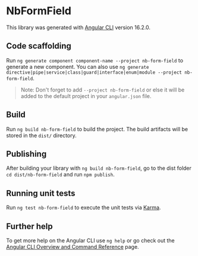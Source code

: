 # NbFormField

This library was generated with [Angular CLI](https://github.com/angular/angular-cli) version 16.2.0.

## Code scaffolding

Run `ng generate component component-name --project nb-form-field` to generate a new component. You can also use `ng generate directive|pipe|service|class|guard|interface|enum|module --project nb-form-field`.
> Note: Don't forget to add `--project nb-form-field` or else it will be added to the default project in your `angular.json` file. 

## Build

Run `ng build nb-form-field` to build the project. The build artifacts will be stored in the `dist/` directory.

## Publishing

After building your library with `ng build nb-form-field`, go to the dist folder `cd dist/nb-form-field` and run `npm publish`.

## Running unit tests

Run `ng test nb-form-field` to execute the unit tests via [Karma](https://karma-runner.github.io).

## Further help

To get more help on the Angular CLI use `ng help` or go check out the [Angular CLI Overview and Command Reference](https://angular.io/cli) page.

